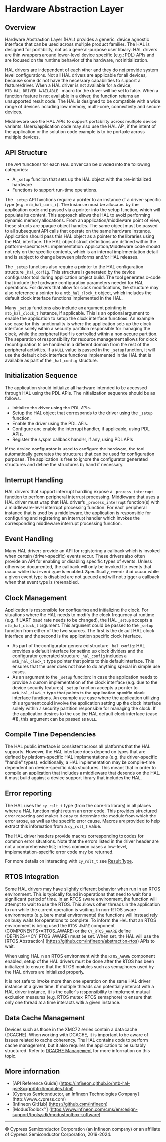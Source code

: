 # Hardware Abstraction Layer

## Overview

Hardware Abstraction Layer (HAL) provides a generic, device agnostic interface that can be used across multiple product families. The HAL is designed for portability, not as a general-purpose user library. HAL drivers are thin wrappers around lower-level device specific (e.g.: PDL) APIs and are focused on the runtime behavior of the hardware, not initialization.

HAL drivers are independent of each other and they do not provide system level configurations. Not all HAL drivers are applicable for all devices, because some do not have the necessary capabilities to support a feature/driver. When a HAL driver is not available for a device, `MTB_HAL_DRIVER_AVAILABLE_` macro for the driver will be set to false. When a function feature is not available in a driver, the function returns an unsupported result code. The HAL is designed to be compatible with a wide range of devices including low memory, multi-core, connectivity and secure devices.

Middleware use the HAL APIs to support portability across multiple device variants. Users/application code may also use the HAL API, if the intent of the application or the solution code example is to be portable across multiple devices.

## API Structure
The API functions for each HAL driver can be divided into the following categories:
* A `_setup` function that sets up the HAL object with the pre-initialized hardware
* Functions to support run-time operations.

The `_setup` API functions require a pointer to an instance of a driver-specific type (e.g. `mtb_hal_uart_t`). The instance must be allocated by the application code and passed via a pointer into the setup function, which will populate its content. This approach allows the HAL to avoid performing dynamic memory allocations. From an application/middleware point of view, these structs are opaque object handles. The same object must be passed to all subsequent API calls that operate on the same hardware instance. Application should pass this HAL object as a pointer to the libraries using the HAL interface. The HAL object struct definitions are defined within the platform-specific HAL implementation. Application/Middleware code should not rely on the specific contents, which is an internal implementation detail and is subject to change between platforms and/or HAL releases.

The `_setup` functions also require a pointer to the HAL configuration structure `_hal_config`. This structure is generated by the device configurator tool during application project build. The tool generates c-code that include the hardware configuration parameters needed for HAL operations. For drivers that allow for clock modifications, the structure may also reference a pointer to a `mtb_hal_clock_t` object, which includes the default clock interface functions implemented in the HAL.

Many `_setup` functions also include an argument pointing to `mtb_hal_clock_t` instance, if applicable. This is an optional argument to enable the application to setup the clock interface functions. An example use case for this functionality is where the application sets up the clock interface solely within a security partition responsible for managing the clock, while the peripheral itself is controlled within a non-secure partition. The separation of responsibility for resource management allows for clock reconfiguration to be handled in a different domain from the rest of the peripheral activities. If a `NULL` value is passed in the `_setup` function, it will use the default clock interface functions implemented in the HAL that is available as part of the `_hal_config` structure.

## Initialization Sequence
The application should initialize all hardware intended to be accessed through HAL using the PDL APIs. The initialization sequence should be as follows.
* Initialize the driver using the PDL APIs.
* Setup the HAL object that corresponds to the driver using the `_setup` function.
* Enable the driver using the PDL APIs.
* Configure and enable the interrupt handler, if applicable, using PDL APIs.
* Register the syspm callback handler, if any, using PDL APIs

If the device configurator is used to configure the hardware, the tool automatically generates the structures that can be used for configuration purposes. The application is free to ignore the configurator generated structures and define the structures by hand if necessary.

## Interrupt Handling
HAL drivers that support interrupt handling expose a `_process_interrupt` function to perform peripheral interrupt processing. Middleware that uses a HAL driver must wrap that HAL driver's `_process_interrupt` function(s) with a middleware-level interrupt processing function. For each peripheral instance that is used by a middleware, the application is responsible for configuring and registering an interrupt handler which invokes the corresponding middleware interrupt processing function.

## Event Handling
Many HAL drivers provide an API for registering a callback which is invoked when certain (driver-specific) events occur. These drivers also often provide an API for enabling or disabling specific types of events. Unless otherwise documented, the callback will only be invoked for events that occur while that event type is enabled. Specifically, events that occur while a given event type is disabled are not queued and will not trigger a callback when that event type is (re)enabled.

## Clock Management
Application is responsible for configuring and initializing the clock. For situations where the HAL needs to modify the clock frequency at runtime (e.g. if UART baud rate needs to be changed), the HAL `_setup` accepts a `mtb_hal_clock_t` argument. This argument could be passed to the `_setup` function from either of the two sources. The first is the default HAL clock interface and the second is the application specific clock interface.
* As part of the configurator generated structure `_hal_config`:
HAL provides a default interface for setting up clock dividers and the configurator generated structure `_hal_config` includes a `mtb_hal_clock_t` type pointer that points to this default interface. This ensures that the user does not have to do anything special in simple use cases.
* As an argument to the `_setup` function:
 In case the application needs to provide a custom implementation of the clock interface (e.g. due to the device security features) `_setup` function accepts a pointer to `mtb_hal_clock_t` type that points to the application specific clock interface functions. An example use case where the application utilizing this argument could involve the application setting up the clock interface solely within a security partition responsible for managing the clock. If the application desires to the use the HAL default clock interface (case #1), this argument can be passed as `NULL`.

## Compile Time Dependencies
The HAL public interface is consistent across all platforms that the HAL supports. However, the HAL interface does depend on types that are defined by platform-specific HAL implementations (e.g. the driver-specific "handle" types). Additionally, a HAL implementation may be compile-time dependent on device-specific data structures. This means that in order to compile an application that includes a middleware that depends on the HAL, it must build against a device support library that includes the HAL.

## Error reporting
The HAL uses the `cy_rslt_t` type (from the core-lib library) in all places where a HAL function might return an error code. This provides structured error reporting and makes it easy to determine the module from which the error arose, as well as the specific error cause. Macros are provided to help extract this information from a `cy_rslt_t` value.

The HAL driver headers provide macros corresponding to codes for common error situations. Note that the errors listed in the driver header are not a comprehensive list; in less common cases a low-level, implementation-specific error code may be returned.

For more details on interacting with `cy_rslt_t` see [Result Type](docs/html/group__group__result.html).

## RTOS Integration
Some HAL drivers may have slightly different behavior when run in an RTOS environment. This is typically found in operations that need to wait for a significant period of time. In an RTOS aware environment, the function will attempt to wait to use the RTOS. This allows other threads in the application to run while the current operation is waiting. In non-RTOS aware environments (e.g. bare metal environments) the functions will instead rely on busy waits for operations to complete. To inform the HAL that an RTOS environment is being used the `RTOS_AWARE` component (COMPONENTS+=RTOS_AWARE) or the `CY_RTOS_AWARE` define (DEFINES+=CY_RTOS_AWARE) must be set. When set, the HAL will use the [RTOS Abstraction] (https://github.com/infineon/abstraction-rtos) APIs to wait.

When using HAL in an RTOS environment with the `RTOS_AWARE` component enabled, setup of the HAL drivers must be done after the RTOS has been initialized to ensure that the RTOS modules such as semaphores used by the HAL drivers are initialized properly.

It is not safe to invoke more than one operation on the same HAL driver instance at a given time. If multiple threads can potentially interact with a HAL driver instance, it is the caller's responsibility to implement mutual exclusion measures (e.g. RTOS mutex, RTOS semaphore) to ensure that only one thread at a time interacts with a given instance.

## Data Cache Management
Devices such as those in the XMC72 series contain a data cache (DCACHE). When working with DCACHE, it is important to be aware of issues related to cache coherency. The HAL contains code to perform cache management, but it also requires the application to be suitably structured. Refer to [DCACHE Management](docs/html/md_asset_dcache.html) for more information on this topic.

## More information
* [API Reference Guide] (https://infineon.github.io/mtb-hal-pse8xxgp/html/modules.html)
* [Cypress Semiconductor, an Infineon Technologies Company] (http://www.cypress.com)
* [Infineon GitHub] (https://github.com/infineon)
* [ModusToolbox™] (https://www.infineon.com/cms/en/design-support/tools/sdk/modustoolbox-software)

---
© Cypress Semiconductor Corporation (an Infineon company) or an affiliate of Cypress Semiconductor Corporation, 2019-2024.
